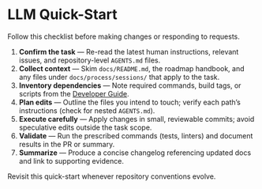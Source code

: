 # LLM Quick-Start

Follow this checklist before making changes or responding to requests.

1. **Confirm the task** — Re-read the latest human instructions, relevant issues, and repository-level `AGENTS.md` files.
2. **Collect context** — Skim `docs/README.md`, the roadmap handbook, and any files under `docs/process/sessions/` that apply to the task.
3. **Inventory dependencies** — Note required commands, build tags, or scripts from the [Developer Guide](../../development/developer-guide.md).
4. **Plan edits** — Outline the files you intend to touch; verify each path’s instructions (check for nested `AGENTS.md`).
5. **Execute carefully** — Apply changes in small, reviewable commits; avoid speculative edits outside the task scope.
6. **Validate** — Run the prescribed commands (tests, linters) and document results in the PR or summary.
7. **Summarize** — Produce a concise changelog referencing updated docs and link to supporting evidence.

Revisit this quick-start whenever repository conventions evolve.
